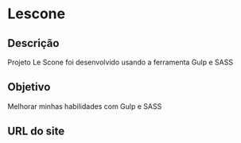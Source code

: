 # Lescone

## Descrição
Projeto Le Scone foi desenvolvido usando a ferramenta Gulp e SASS

## Objetivo
Melhorar minhas habilidades com Gulp e SASS

## URL do site
